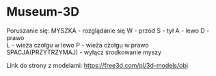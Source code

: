 # Museum-3D
Poruszanie się:
MYSZKA - rozglądanie się
W - przód
S - tył 
A - lewo 
D - prawo  
L - wieża czołgu w lewo 
P - wieża czołgu w prawo  
SPACJA(PRZYTRZYMAJ) - wyłącz środkowanie myszy


Link do strony z modelami:  https://free3d.com/pl/3d-models/obj
